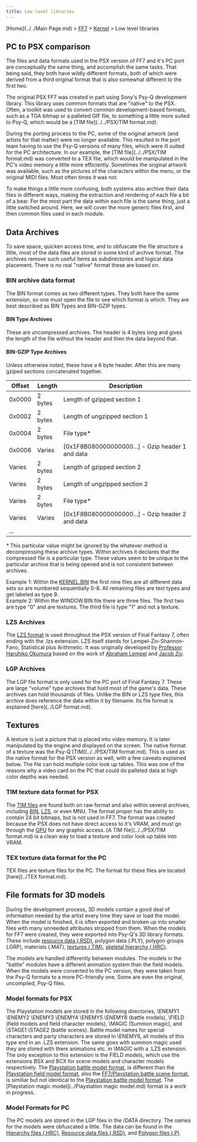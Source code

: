 ```yaml
---
title: Low level libraries
---
```


[Home](../../Main Page.md) > [FF7](../../FF7.md) > [Kernel](../Kernel.md) > Low level libraries

## PC to PSX comparison

The files and data formats used in the PSX version of FF7 and it's PC port are conceptually the same thing, and accomplish the same tasks. That being said, they both have wildly different formats, both of which were derived from a third original format that is also somewhat different to the first two.

The original PSX FF7 was created in part using Sony's Psy-Q development library. This library uses common formats that are "native" to the PSX. Often, a toolkit was used to convert common development-based formats, such as a TGA bitmap or a palleted GIF file, to something a little more suited to Psy-Q, which would be a [TIM file](../../PSX/TIM format.md).

During the porting process to the PC, some of the original artwork (and artists for that matter) were no longer available. This resulted in the port team having to use the Psy-Q versions of many files, which were ill suited for the PC architecture. In our example, the [TIM file](../../PSX/TIM format.md) was converted to a TEX file, which would be manipulated in the PC's video memory a little more efficiently. Sometimes the original artwork was available, such as the pictures of the characters within the menu, or the original MIDI files. Most often times it was not.

To make things a little more confusing, both systems also archive their data files in different ways, making the extraction and rendering of each file a bit of a bear. For the most part the data within each file is the same thing, just a little switched around. Here, we will cover the more generic files first, and then common files used in each module.

## Data Archives

To save space, quicken access time, and to obfuscate the file structure a little, most of the data files are stored in some kind of archive format. The archives remove such useful items as subdirectories and logical data placement. There is no real "native" format these are based on.

### BIN archive data format

The BIN format comes as two different types. They both have the same extension, so one must open the file to see which format is which. They are best described as BIN Types and BIN-GZIP types.

#### BIN Type Archives

These are uncompressed archives. The header is 4 bytes long and gives the length of the file without the header and then the data beyond that.

#### BIN-GZIP Type Archives

Unless otherwise noted, these have a 6 byte header. After this are many gziped sections concatenated together.

| Offset | Length  | Description                                        |
|--------|---------|----------------------------------------------------|
| 0x0000 | 2 bytes | Length of gzipped section 1                        |
| 0x0002 | 2 bytes | Length of ungzipped section 1                      |
| 0x0004 | 2 bytes | File type\*                                        |
| 0x0006 | Varies  | \[0x1F8B080000000000...\] - Gzip header 1 and data |
| Varies | 2 bytes | Length of gzipped section 2                        |
| Varies | 2 bytes | Length of ungzipped section 2                      |
| Varies | 2 bytes | File type\*                                        |
| Varies | Varies  | \[0x1F8B080000000000...\] - Gzip header 2 and data |
| ...    |         |                                                    |

  
*\** This particular value might be ignored by the whatever method is decompressing these archive types. Within archives it declares that the compressed file is a particular type. These values seem to be unique to the particular archive that is being opened and is not consistent between archives.

Example 1: Within the [KERNEL.BIN](Kernel.bin.md) the first nine files are all different data sets so are numbered sequentially 0-8. All remaining files are text types and get labeled as type 9.  
Example 2: Within the WINDOW.BIN file there are three files. The first two are type "0" and are textures. The third file is type "1" and not a texture.

### LZS Archives

The [LZS format](FF7/LZS_format "wikilink") is used throughout the PSX version of Final Fantasy 7, often ending with the .lzs extension. LZS itself stands for Lempel-Ziv-Shannon-Fano, Statistical plus Arithmetic. It was originally developed by [Professor Haruhiko Okumura](http://oku.edu.mie-u.ac.jp/~okumura/index-e.html) based on the work of [Abraham Lempel](http://www.hpl.hp.com/about/bios/abraham_lempel.html) and [Jacob Ziv](http://www.marconifoundation.org/pages/dynamic/fellows/fellow_details.php?roster_id=23).

### LGP Archives

The LGP file format is only used for the PC port of Final Fantasy 7. These are large "volume" type archives that hold most of the game's data. These archives can hold thousands of files. Unlike the BIN or LZS type files, this archive does reference the data within it by filename. Its file format is explained [here](../LGP format.md).

## Textures

A texture is just a picture that is placed into video memory. It is later manipulated by the engine and displayed on the screen. The native format of a texture was the Psy-Q [TIM](../../PSX/TIM format.md). This is used as the native format for the PSX version as well, with a few caveats explained below. The file can hold multiple color look up tables. This was one of the reasons why a video card on the PC that could do palleted data at high color depths was needed.

### TIM texture data format for PSX

The [TIM files](PSX/TIM_format "wikilink") are found both on raw format and also within several archives, including [BIN](FF7/Kernel/Low_level_libraries#BIN_archive_data_format "wikilink"), [LZS](FF7/Kernel/Low_level_libraries#LZS_Archives "wikilink"), or even MNU. The format proper has the ability to contain 24 bit bitmaps, but is not used in FF7. The format was created because the PSX does not have direct access to it's VRAM, and must go through the [GPU](PSX/GPU "wikilink") for any graphic access. [A TIM file](../../PSX/TIM format.md) is a clean way to load a texture and color look up table into VRAM.

### TEX texture data format for the PC

TEX files are texture files for the PC. The format for these files are located [here](../TEX format.md).

## File formats for 3D models

During the development process, 3D models contain a good deal of information needed by the artist every time they save or load the model. When the model is finished, it is often exported and broken up into smaller files with many unneeded attributes stripped from them. When the models for FF7 were created, they were exported into Psy-Q's 3D library formats. These include [resource data (.RSD)](PSX/RSD "wikilink"), polygon data (.PLY), polygon groups (.GRP), materials (.MAT), [textures (.TIM)](PSX/TIM_file "wikilink"), [skeletal hierarchy (.HRC)](../../PSX/HRC.md).

The models are handled differently between modules. The models in the "battle" modules have a different animation system than the field models. When the models were converted to the PC version, they were taken from the Psy-Q formats to a more PC-friendly one. Some are even the original, uncompiled, Psy-Q files.

### Model formats for PSX

The Playstation models are stored in the following directories, \\ENEMY1 \\ENEMY2 \\ENEMY3 \\ENEMY4 \\ENEMY5 \\ENEMY6 (battle models), \\FIELD (field models and field character models), \\MAGIC (Summon magic), and \\STAGE1 \\STAGE2 (battle scenes). Battle model names for special characters and party characters are stored in \\ENEMY6, all models of this type end in an .LZS extension. The same goes with summon magic used they are stored with there animations etc. in \\MAGIC with a .LZS extension. The only exception to this extension is the FIELD models, which use the extensions BSX and BCX for scene models and character models respectively. The [Playstation battle model format](FF7/Playstation_Battle_Model_Format "wikilink"), is different than the [Playstation field model format](FF7/Field/BSX "wikilink"), also the [FF7/Playstation battle scene format](FF7/Playstation_battle_scene_format "wikilink"), is similiar but not identical to the [Playstation battle model format](FF7/Playstation_Battle_Model_Format "wikilink"). The [Playstation magic model](../Playstation magic model.md) format is a work in progress.

### Model Formats for PC

The PC models are stored in the LGP files in the /DATA directory. The names for the models were obfuscated a little. The data can be found in the [Hierarchy files (.HRC)](PSX/HRC "wikilink"), [Resource data files (.RSD)](PSX/RSD "wikilink"), and [Polygon files (.P)](../P.md).
